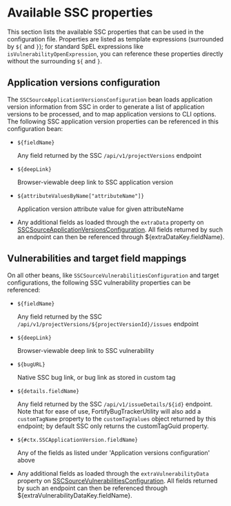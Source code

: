 # Available SSC properties

This section lists the available SSC properties that can be used in the configuration file.
Properties are listed as template expressions (surrounded by `${` and `}`); for standard
SpEL expressions like `isVulnerabilityOpenExpression`, you can reference these
properties directly without the surrounding `${` and `}`.

## Application versions configuration

The `SSCSourceApplicationVersionsConfiguration` bean loads application version information
from SSC in order to generate a list of application versions to be processed, and to map application 
versions to CLI options. The following SSC application version properties can be referenced in this 
configuration bean:

* `${fieldName}`

    Any field returned by the SSC `/api/v1/projectVersions` endpoint

* `${deepLink}`
		       
    Browser-viewable deep link to SSC application version
    
* `${attributeValuesByName["attributeName"]}`
		       
    Application version attribute value for given attributeName
    
* Any additional fields as loaded through the `extraData` property on [SSCSourceApplicationVersionsConfiguration](config-SSCSourceApplicationVersionsConfiguration.html). All fields returned by such an endpoint can then be referenced through ${extraDataKey.fieldName}.
    

## Vulnerabilities and target field mappings

On all other beans, like `SSCSourceVulnerabilitiesConfiguration` and target configurations, the following
SSC vulnerability properties can be referenced:

* `${fieldName}`

    Any field returned by the SSC `/api/v1/projectVersions/${projectVersionId}/issues` endpoint

* `${deepLink}`

    Browser-viewable deep link to SSC vulnerability
    
* `${bugURL}`

    Native SSC bug link, or bug link as stored in custom tag
    
* `${details.fieldName}`
 
    Any field returned by the SSC `/api/v1/issueDetails/${id}` endpoint. Note that for ease of use,
    FortifyBugTrackerUtility will also add a `customTagName` property to the `customTagValues` 
    object returned by this endpoint; by default SSC only returns the customTagGuid property.
    
* `${#ctx.SSCApplicationVersion.fieldName}`

    Any of the fields as listed under 'Application versions configuration' above
		       
* Any additional fields as loaded through the `extraVulnerabilityData` property on [SSCSourceVulnerabilitiesConfiguration](config-SSCSourceVulnerabilitiesConfiguration.html). All fields returned by such an endpoint can then be referenced through ${extraVulnerabilityDataKey.fieldName}.
 
